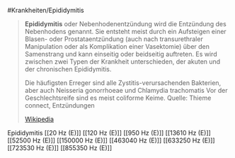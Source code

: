 #Krankheiten/Epididymitis
> **Epididymitis** oder Nebenhodenentzündung wird die Entzündung des Nebenhodens genannt. Sie entsteht meist durch ein Aufsteigen einer Blasen- oder Prostataentzündung (auch nach transurethraler Manipulation oder als Komplikation einer Vasektomie) über den Samenstrang und kann einseitig oder beidseitig auftreten. Es wird zwischen zwei Typen der Krankheit unterschieden, der akuten und der chronischen Epididymitis.
>
> Die häufigsten Erreger sind alle Zystitis-verursachenden Bakterien, aber auch Neisseria gonorrhoeae und Chlamydia trachomatis Vor der Geschlechtsreife sind es meist coliforme Keime. Quelle: Thieme connect, Entzündungen
>
> [Wikipedia](https://de.wikipedia.org/wiki/Epididymitis)

Epididymitis
[[20 Hz (E)]]
[[120 Hz (E)]]
[[950 Hz (E)]]
[[13610 Hz (E)]]
[[52500 Hz (E)]]
[[150000 Hz (E)]]
[[463040 Hz (E)]]
[[633250 Hz (E)]]
[[723530 Hz (E)]]
[[855350 Hz (E)]]